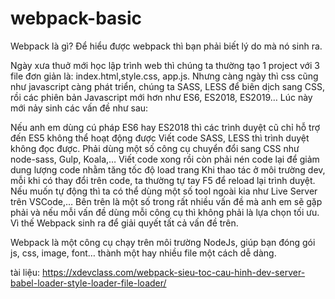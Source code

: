 # webpack-basic
Webpack là gì?
Để hiểu được webpack thì bạn phải biết lý do mà nó sinh ra.

Ngày xưa thuở mới học lập trình web thì chúng ta thường tạo 1 project với 3 file đơn giản là: index.html,style.css, app.js. Nhưng càng ngày thì css cũng như javascript càng phát triển, chúng ta SASS, LESS để biên dịch sang CSS, rồi các phiên bản Javascript mới hơn như ES6, ES2018, ES2019… Lúc này mới nảy sinh các vấn đề như sau:

Nếu anh em dùng cú pháp ES6 hay ES2018 thì các trình duyệt cũ chỉ hỗ trợ đến ES5 không thể hoạt động được
Viết code SASS, LESS thì trình duyệt không đọc được. Phải dùng một số công cụ chuyển đổi sang CSS như node-sass, Gulp, Koala,…
Viết code xong rồi còn phải nén code lại để giảm dung lượng code nhằm tăng tốc độ load trang
Khi thao tác ở môi trường dev, mỗi khi có thay đổi trên code, ta thường tự tay F5 để  reload lại trình duyệt. Nếu muốn tự động thì ta có thể dùng một số tool ngoài kia như Live Server trên VSCode,…
Bên trên là một số trong rất nhiều vấn đề mà anh em sẽ gặp phải và nếu mỗi vấn đề dùng mỗi công cụ thì không phải là lựa chọn tối ưu. Vì thế Webpack sinh ra để giải quyết tất cả vấn đề trên.

Webpack là một công cụ chạy trên môi trường NodeJs, giúp bạn đóng gói js, css, image, font… thành một hay nhiều file một cách dễ dàng.

tài liệu: https://xdevclass.com/webpack-sieu-toc-cau-hinh-dev-server-babel-loader-style-loader-file-loader/
